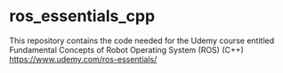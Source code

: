 # ros_essentials_cpp
This repository contains the code needed for the Udemy course entitled
Fundamental Concepts of Robot Operating System (ROS) (C++)
https://www.udemy.com/ros-essentials/

